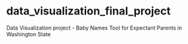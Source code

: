 # data_visualization_final_project
Data Visualization project - Baby Names Tool for Expectant Parents in Washington State
